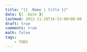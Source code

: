 ```yaml
---
title: "{{ .Name | title }}"
date: {{ .Date }}
lastmod: 2022-11-28T16:53:08+08:00
draft: true
comments: true
math: false
tags:
    - TODO
---
```


